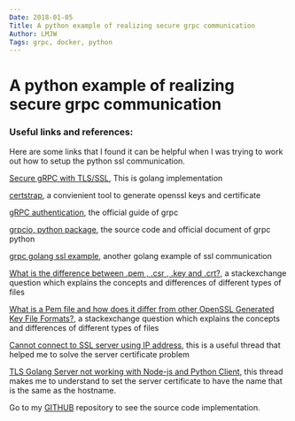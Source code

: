 ```yaml
---
Date: 2018-01-05
Title: A python example of realizing secure grpc communication
Author: LMJW
Tags: grpc, docker, python
---
```


# A python example of realizing secure grpc communication

### Useful links and references:

Here are some links that I found it can be helpful when I was trying to work out how to setup the python ssl communication.

[Secure gRPC with TLS/SSL](https://bbengfort.github.io/programmer/2017/03/03/secure-grpc.html), This is golang implementation

[certstrap](https://github.com/square/certstrap#sign-certificate-request-of-host-and-generate-the-certificate), a convienient tool to generate openssl keys and certificate

[gRPC authentication](https://grpc.io/docs/guides/auth.html), the official guide of grpc

[grpcio, python package](https://grpc.io/grpc/python/grpc.html?highlight=credentials#grpc.ssl_server_credentials), the source code and official document of grpc python

[grpc golang ssl example](https://github.com/grpc/grpc-go/blob/master/credentials/credentials.go), another golang example of ssl communication

[What is the difference between .pem , .csr , .key and .crt?](https://crypto.stackexchange.com/questions/43697/what-is-the-difference-between-pem-csr-key-and-crt), a stackexchange question which explains the concepts and differences of different types of files

[What is a Pem file and how does it differ from other OpenSSL Generated Key File Formats?](https://serverfault.com/questions/9708/what-is-a-pem-file-and-how-does-it-differ-from-other-openssl-generated-key-file), a stackexchange question which explains the concepts and differences of different types of files

[Cannot connect to SSL server using IP address](https://github.com/grpc/grpc/issues/2691#issuecomment-154841833), this is a useful thread that helped me to solve the server certificate problem

[TLS Golang Server not working with Node-js and Python Client](https://github.com/grpc/grpc/issues/10062), this thread makes me to understand to set the server certificate to have the name that is the same as the hostname.



Go to my [GITHUB](https://github.com/LMJW/grpc_ssl) repository to see the source code implementation.